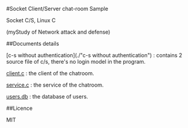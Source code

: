 #Socket Client/Server chat-room Sample

Socket C/S, Linux C

(myStudy of Network attack and defense)

##Documents details

[c-s without authentication](./"c-s without authentication") : contains 2 source file of c/s, there's no login model in the program.

[client.c](./client.c) : the client of the chatroom.

[service.c](./service.c) : the service of the chatroom.

[users.db](./users.db) : the database of users.

##Licence

MIT


